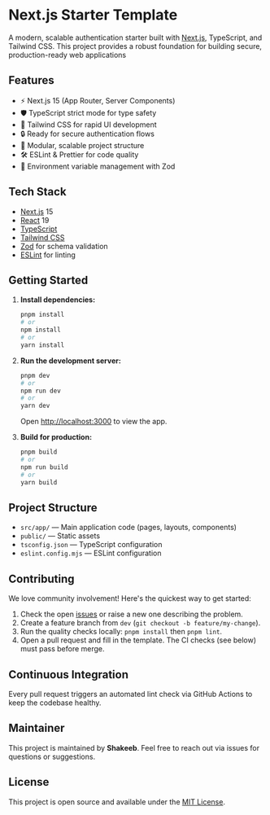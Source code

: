 # Next.js Starter Template

A modern, scalable authentication starter built with [Next.js](https://nextjs.org), TypeScript, and Tailwind CSS. This project provides a robust foundation for building secure, production-ready web applications

## Features

- ⚡️ Next.js 15 (App Router, Server Components)
- 🛡️ TypeScript strict mode for type safety
- 🎨 Tailwind CSS for rapid UI development
- 🔒 Ready for secure authentication flows
- 🧩 Modular, scalable project structure
- 🛠️ ESLint & Prettier for code quality
- 🌱 Environment variable management with Zod

## Tech Stack

- [Next.js](https://nextjs.org/) 15
- [React](https://react.dev/) 19
- [TypeScript](https://www.typescriptlang.org/)
- [Tailwind CSS](https://tailwindcss.com/)
- [Zod](https://zod.dev/) for schema validation
- [ESLint](https://eslint.org/) for linting

## Getting Started

1. **Install dependencies:**

   ```bash
   pnpm install
   # or
   npm install
   # or
   yarn install
   ```

2. **Run the development server:**

   ```bash
   pnpm dev
   # or
   npm run dev
   # or
   yarn dev
   ```

   Open [http://localhost:3000](http://localhost:3000) to view the app.

3. **Build for production:**

   ```bash
   pnpm build
   # or
   npm run build
   # or
   yarn build
   ```

## Project Structure

- `src/app/` — Main application code (pages, layouts, components)
- `public/` — Static assets
- `tsconfig.json` — TypeScript configuration
- `eslint.config.mjs` — ESLint configuration

## Contributing

We love community involvement! Here's the quickest way to get started:

1. Check the open [issues](https://github.com/info-mdshakeeb/authentication_temp/issues) or raise a new one describing the problem.
2. Create a feature branch from `dev` (`git checkout -b feature/my-change`).
3. Run the quality checks locally: `pnpm install` then `pnpm lint`.
4. Open a pull request and fill in the template. The CI checks (see below) must pass before merge.

## Continuous Integration

Every pull request triggers an automated lint check via GitHub Actions to keep the codebase healthy.

## Maintainer

This project is maintained by **Shakeeb**. Feel free to reach out via issues for questions or suggestions.

## License

This project is open source and available under the [MIT License](LICENSE).
